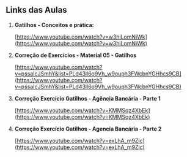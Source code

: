 ## Links das Aulas

1. **Gatilhos - Conceitos e prática:**

   [https://www.youtube.com/watch?v=w3hiLomNiWk](https://www.youtube.com/watch?v=w3hiLomNiWk)

2. **Correção de Exercícios - Material 05 - Gatilhos**

   [https://www.youtube.com/watch?v=pssaIcJSmhY&list=PLd43ll6o9Vh_w9ouph3FWcbnYGHhcs9CB](https://www.youtube.com/watch?v=pssaIcJSmhY&list=PLd43ll6o9Vh_w9ouph3FWcbnYGHhcs9CB)

3. **Correção Exercício Gatilhos - Agência Bancária - Parte 1**

   [https://www.youtube.com/watch?v=KMMSqz4XbEk](https://www.youtube.com/watch?v=KMMSqz4XbEk)

4. **Correção Exercício Gatilhos - Agencia Bancária - Parte 2**

   [https://www.youtube.com/watch?v=exLhA_m9Zlc](https://www.youtube.com/watch?v=exLhA_m9Zlc)

